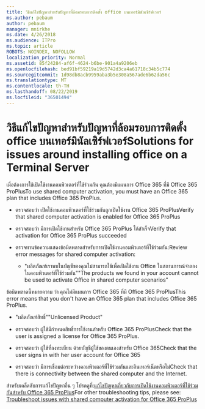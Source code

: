 ```yaml
---
title: วิธีแก้ไขปัญหาสำหรับปัญหาที่ล้อมรอบการติดตั้ง office บนเทอร์มินัลเซิร์ฟเวอร์
ms.author: pebaum
author: pebaum
manager: mnirkhe
ms.date: 4/26/2018
ms.audience: ITPro
ms.topic: article
ROBOTS: NOINDEX, NOFOLLOW
localization_priority: Normal
ms.assetid: 85f24284-af6f-4624-b6be-901a4a9206eb
ms.openlocfilehash: bed91bf59219a19d5742d3ca4a61718c34b5c774
ms.sourcegitcommit: 1d98db8acb9959aba3b5e308a567ade6b62da56c
ms.translationtype: MT
ms.contentlocale: th-TH
ms.lasthandoff: 08/22/2019
ms.locfileid: "36501494"
---
```

# <a name="solutions-for-issues-around-installing-office-on-a-terminal-server"></a><span data-ttu-id="db596-102">วิธีแก้ไขปัญหาสำหรับปัญหาที่ล้อมรอบการติดตั้ง office บนเทอร์มินัลเซิร์ฟเวอร์</span><span class="sxs-lookup"><span data-stu-id="db596-102">Solutions for issues around installing office on a Terminal Server</span></span>

<span data-ttu-id="db596-103">เมื่อต้องการใช้เปิดใช้งานคอมพิวเตอร์ที่ใช้ร่วมกัน คุณต้องมีแผนการ Office 365 ที่มี Office 365 ProPlus</span><span class="sxs-lookup"><span data-stu-id="db596-103">To use shared computer activation, you must have an Office 365 plan that includes Office 365 ProPlus.</span></span>
  
- <span data-ttu-id="db596-104">ตรวจสอบว่า เปิดใช้งานคอมพิวเตอร์ที่ใช้ร่วมกันถูกเปิดใช้งาน Office 365 ProPlus</span><span class="sxs-lookup"><span data-stu-id="db596-104">Verify that shared computer activation is enabled for Office 365 ProPlus</span></span>
    
- <span data-ttu-id="db596-105">ตรวจสอบว่า มีการเปิดใช้งานสำหรับ Office 365 ProPlus ได้สำเร็จ</span><span class="sxs-lookup"><span data-stu-id="db596-105">Verify that activation for Office 365 ProPlus succeeded</span></span>
    
- <span data-ttu-id="db596-106">ตรวจทานข้อความแสดงข้อผิดพลาดสำหรับการเปิดใช้งานคอมพิวเตอร์ที่ใช้ร่วมกัน:</span><span class="sxs-lookup"><span data-stu-id="db596-106">Review error messages for shared computer activation:</span></span>
    
  - <span data-ttu-id="db596-107">"ผลิตภัณฑ์เราพบในบัญชีของคุณไม่สามารถใช้เพื่อเปิดใช้งาน Office ในสถานการณ์จำลองในคอมพิวเตอร์ที่ใช้ร่วมกัน"</span><span class="sxs-lookup"><span data-stu-id="db596-107">"The products we found in your account cannot be used to activate Office in shared computer scenarios"</span></span>
  
<span data-ttu-id="db596-108">ข้อผิดพลาดนี้หมายความ ว่า คุณไม่มีแผนการ Office 365 ที่มี Office 365 ProPlus</span><span class="sxs-lookup"><span data-stu-id="db596-108">This error means that you don't have an Office 365 plan that includes Office 365 ProPlus.</span></span>
    
  - <span data-ttu-id="db596-109">"ผลิตภัณฑ์สิทธิ์"</span><span class="sxs-lookup"><span data-stu-id="db596-109">"Unlicensed Product"</span></span>
    
  - <span data-ttu-id="db596-110">ตรวจสอบว่า ผู้ใช้มีกำหนดสิทธิ์การใช้งานสำหรับ Office 365 ProPlus</span><span class="sxs-lookup"><span data-stu-id="db596-110">Check that the user is assigned a license for Office 365 ProPlus.</span></span>
    
  - <span data-ttu-id="db596-111">ตรวจสอบว่า ผู้ใช้ที่ลงทะเบียน ด้วยบัญชีผู้ใช้ของตนเองสำหรับ Office 365</span><span class="sxs-lookup"><span data-stu-id="db596-111">Check that the user signs in with her user account for Office 365</span></span>
    
  - <span data-ttu-id="db596-112">ตรวจสอบว่า มีการเชื่อมต่อระหว่างคอมพิวเตอร์ที่ใช้ร่วมกันและอินเทอร์เน็ตหรือไม่</span><span class="sxs-lookup"><span data-stu-id="db596-112">Check that there is connectivity between the shared computer and the Internet.</span></span>
    
<span data-ttu-id="db596-113">สำหรับเคล็ดลับการแก้ไขปัญหาอื่น ๆ โปรดดูที่:[แก้ไขปัญหาเกี่ยวกับการเปิดใช้งานคอมพิวเตอร์ที่ใช้ร่วมกันสำหรับ Office 365 ProPlus](https://docs.microsoft.com/DeployOffice/troubleshoot-issues-with-shared-computer-activation-for-office-365-proplus)</span><span class="sxs-lookup"><span data-stu-id="db596-113">For other troubleshooting tips, please see: [Troubleshoot issues with shared computer activation for Office 365 ProPlus](https://docs.microsoft.com/DeployOffice/troubleshoot-issues-with-shared-computer-activation-for-office-365-proplus)</span></span>
  

